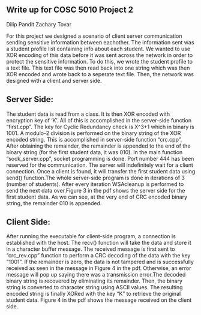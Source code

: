 ## Write up for COSC 5010 Project 2
Dilip Pandit
Zachary Tovar


For this project we designed a scenario of client server communication 
sending sensitive information between eachother. The information sent 
was a student profile list containing info about each student. We 
wanted to use XOR encoding of this data before it was sent across the 
network in order to protect the sensitive information. To do this, we
wrote the student profile to a text file. This text file was then read
back into one string which was then XOR encoded and wrote back to a 
seperate text file. Then, the network was designed with a client and 
server side. 

## Server Side: 
The student data is read from a class. It is then XOR encoded with 
encryption key of ‘K’.  All of this is accomplished in the server-side 
function “first.cpp”. The key for Cyclic Redundancy check is X^3+1 which 
in binary is 1001. A modulo-2 division is performed on the binary string 
of the XOR encoded string. This is accomplished in server-side function 
“crc.cpp”. After obtaining the remainder, the remainder is appended to 
the end of the binary string (for the first student data, it was 010).
In the main function “sock_server.cpp”, socket programming is done. Port 
number 444 has been reserved for the communication. The server will 
indefinitely wait for a client connection. Once a client is found, it will 
transfer the first student data using send() function.The whole server-side 
program is done in iterations of 3 (number of students). After every 
iteration WSAcleanup is performed to send the next data over.Figure 3 in the pdf shows 
the server side for the first student data. As we can see, at the very end 
of CRC encoded binary string, the remainder 010 is appended. 

## Client Side: 

After running the executable for client-side program, a connection is 
established with the host. The recv() function will take the data and store 
it in a character buffer message. The received message is first sent to 
“crc_rev.cpp” function to perform a CRC decoding of the data with the key 
“1001”. If the remainder is zero, the data is not tampered and is successfully 
received as seen in the message in Figure 4 in the pdf. Otherwise, an error message will 
pop up saying there was a transmission error.The decoded binary string is 
recovered by eliminating its remainder. Then, the binary string is converted to 
character string using ASCII values. The resulting encoded string is finally 
XORed with the key “K” to retrieve the original student data. Figure 4 in the pdf shows the 
message received on the client side.
